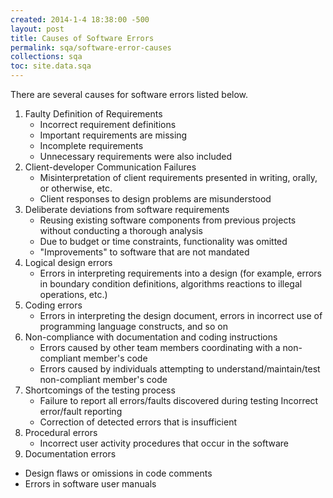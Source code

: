 ```yaml
---
created: 2014-1-4 18:38:00 -500
layout: post
title: Causes of Software Errors
permalink: sqa/software-error-causes
collections: sqa
toc: site.data.sqa
---
```


There are several causes for software errors listed below.

1. Faulty Definition of Requirements
   * Incorrect requirement definitions
   * Important requirements are missing
   * Incomplete requirements
   * Unnecessary requirements were also included
2. Client-developer Communication Failures 
   * Misinterpretation of client requirements presented in writing, orally, or otherwise, etc.
   * Client responses to design problems are misunderstood
3. Deliberate deviations from software requirements
   * Reusing existing software components from previous projects without conducting a thorough analysis
   * Due to budget or time constraints, functionality was omitted
   * "Improvements" to software that are not mandated 
4. Logical design errors
   * Errors in interpreting requirements into a design (for example, errors in boundary condition definitions, algorithms reactions to illegal operations, etc.)
5. Coding errors
   * Errors in interpreting the design document, errors in incorrect use of programming language constructs, and so on
6. Non-compliance with documentation and coding instructions
   * Errors caused by other team members coordinating with a non-compliant member's code
   * Errors caused by individuals attempting to understand/maintain/test non-compliant member's code
7. Shortcomings of the testing process
   * Failure to report all errors/faults discovered during testing Incorrect error/fault reporting
   * Correction of detected errors that is insufficient
8. Procedural errors
   * Incorrect user activity procedures that occur in the software
9.  Documentation errors
   * Design flaws or omissions in code comments
   *  Errors in software user manuals